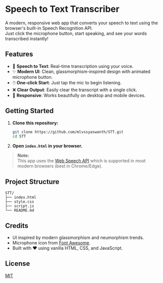 # Speech to Text Transcriber

A modern, responsive web app that converts your speech to text using the browser's built-in Speech Recognition API.  
Just click the microphone button, start speaking, and see your words transcribed instantly!

## Features

- 🎤 **Speech to Text**: Real-time transcription using your voice.
- ✨ **Modern UI**: Clean, glassmorphism-inspired design with animated microphone button.
- 🖱️ **One-click Start**: Just tap the mic to begin listening.
- ❌ **Clear Output**: Easily clear the transcript with a single click.
- 📱 **Responsive**: Works beautifully on desktop and mobile devices.

## Getting Started

1. **Clone this repository:**
   ```bash
   git clone https://github.com/mlvssyaswanth/STT.git
   cd STT
   ```

2. **Open `index.html` in your browser.**

> **Note:**  
> This app uses the [Web Speech API](https://developer.mozilla.org/en-US/docs/Web/API/Web_Speech_API) which is supported in most modern browsers (best in Chrome/Edge).

## Project Structure

```
STT/
├── index.html
├── style.css
├── script.js
└── README.md
```

## Credits

- UI inspired by modern glassmorphism and neumorphism trends.
- Microphone icon from [Font Awesome](https://fontawesome.com/).
- Built with ❤️ using vanilla HTML, CSS, and JavaScript.

## License

[MIT](LICENSE)
